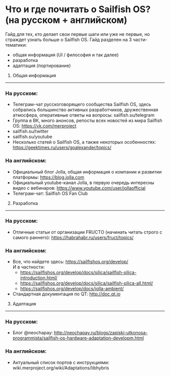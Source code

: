 Что и где почитать о Sailfish OS? (на русском + английском)
===========================================================

Гайд для тех, кто делает свои первые шаги или уже не первые, но страждет узнать больше о Sailfish OS.
Гайд разделен на 3 части-тематики:
- общая информация (UI / философия и так далее)
- разработка
- адаптация (портирование)

1. Общая информация
-------------------
### На русском:
- Телеграм-чат русскоговорящего сообщества Sailfish OS, здесь собрались большинство активных разработчиков, дружественная атмосфера, оперативные ответы на вопросы: sailfish.su/telegram
- Группа в ВК, много анонсов, репосты всех новостей из мира Sailfish OS: https://vk.com/merproject
- sailfish.su/twitter
- sailfish.su/youtube
- Несколько статей о Sailfish OS, а также некоторых особенностях: https://geektimes.ru/users/goalexander/topics/ 

### На английском: 
- Официальный блог Jolla, общая информация о компании и развитии платформы: https://blog.jolla.com
- Официальный youtube-канал Jolla, в первую очередь интересны видео с вебинаров: https://www.youtube.com/user/jollaofficial
- Телеграм-чат: Sailfish OS Fan Club


2. Разработка
-------------
### На русском:
- Отличные статьи от организации FRUCTО (начинать читать строго с самого раннего): https://habrahabr.ru/users/fruct/topics/

### На английском: 
- Все, что найдете здесь: https://sailfishos.org/develop/  
   И в частности:
     * https://sailfishos.org/develop/docs/silica/sailfish-silica-introduction.html/
     * https://sailfishos.org/develop/docs/silica/sailfish-silica-all.html/
     * https://sailfishos.org/develop/docs/jolla-ambient/
- Стандартная документация по QT: http://doc.qt.io


3. Адаптация
------------
### На русском:
- Блог @neochapay: http://neochapay.ru/blogs/zapiski-utkonosa-programmista/sailfish-os-hardware-adaptation-developm.html

### На английском: 
- Актуальный список портов с инструкциями: wiki.merproject.org/wiki/Adaptations/libhybris

